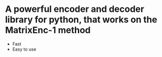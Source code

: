 # A powerful encoder and decoder library for python, that works on the MatrixEnc-1 method

- Fast
- Easy to use
